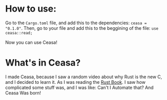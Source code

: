 # How to use:
Go to the ```Cargo.toml``` file, and add this to the dependencies: ```ceasa = "0.1.0"```.
Then, go to your file and add this to the beggining of the file: ```use ceasa::read;```

Now you can use Ceasa!

# What's in Ceasa?
I made Ceasa, because I saw a random video about why Rust is the new C, and I decided to learn it. As I was reading the [Rust Book](https://doc.rust-lang.org/stable/book/). I saw how complicated some stuff was, and I was like: Can't I Automate that? And Ceasa Was born!
